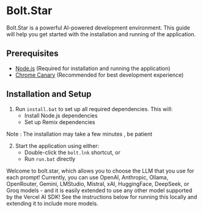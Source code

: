 # Bolt.Star

Bolt.Star is a powerful AI-powered development environment. This guide will help you get started with the installation and running of the application.

## Prerequisites

- [Node.js](https://nodejs.org/) (Required for installation and running the application)
- [Chrome Canary](https://www.google.com/chrome/canary/) (Recommended for best development experience)

## Installation and Setup

1. Run `install.bat` to set up all required dependencies. This will:
   - Install Node.js dependencies
   - Set up Remix dependencies
   
Note : The installation may take a few minutes , be patient

2. Start the application using either:
   - Double-click the `bolt.lnk` shortcut, or
   - Run `run.bat` directly

Welcome to bolt.star, which allows you to choose the LLM that you use for each prompt! Currently, you can use OpenAI, Anthropic, Ollama, OpenRouter, Gemini, LMStudio, Mistral, xAI, HuggingFace, DeepSeek, or Groq models - and it is easily extended to use any other model supported by the Vercel AI SDK! See the instructions below for running this locally and extending it to include more models.

